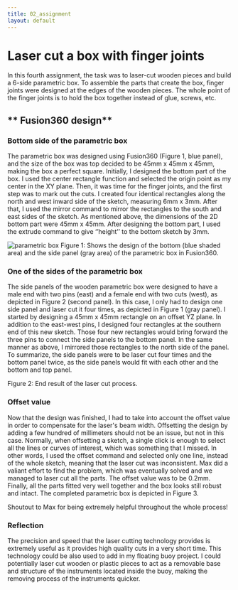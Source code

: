```yaml
---
title: 02_assignment
layout: default
---
```


# **Laser cut a box with finger joints**

In this fourth assignment, the task was to laser-cut wooden pieces and build a 6-side parametric box. To assemble the parts that create the box, finger joints were designed at the edges of the wooden pieces. The whole point of the finger joints is to hold the box together instead of glue, screws, etc. 


## ** Fusion360 design** 

### **Bottom side of the parametric box**

The parametric box was designed using Fusion360 (Figure 1, blue panel), and the size of the box was top decided to be 45mm x 45mm x 45mm, making the box a perfect square. Initially, I designed the bottom part of the box. I used the center rectangle function and selected the origin point as my center in the XY plane. Then, it was time for the finger joints, and the first step was to mark out the cuts. I created four identical  rectangles along the north and west inward side of the sketch, measuring 6mm x 3mm. After that, I used the mirror command to mirror the rectangles to the south and east sides of the sketch. As mentioned above, the dimensions of the 2D bottom part were 45mm x 45mm. After designing the bottom part, I used the extrude command to give ‘’height’’ to the bottom sketch by 3mm.

![parametric box ](https://github.com/vtryfos/vtryfos.github.io/assets/143755086/555c3046-786c-4f29-960c-1b27ed906574)
Figure 1: Shows the design of the bottom (blue shaded area) and the side panel (gray area) of the parametric box in Fusion360.


### **One of the sides of the parametric box**

The side panels of the wooden parametric box were designed to have a male end with two pins (east) and a female end with two cuts (west), as depicted in Figure 2 (second panel). In this case, I only had to design one side panel and laser cut it four times, as depicted in Figure 1 (gray panel). I started by designing a 45mm x 45mm rectangle on an offset YZ plane. In addition to the east-west pins, I designed four rectangles at the southern end of this new sketch. Those four new rectangles would bring forward the three pins to connect the side panels to the bottom panel. In the same manner as above, I mirrored those rectangles to the north side of the panel. To summarize, the side panels were to be laser cut four times and the bottom panel twice, as the side panels would fit with each other and the bottom and top panel.


Figure 2: End result of the laser cut process.

### **Offset value**


Now that the design was finished, I had to take into account the offset value in order to compensate for the laser's beam width. Offsetting the design by adding a few hundred of millimeters should not be an issue, but not in this case. Normally, when offsetting a sketch, a single click is enough to select all the lines or curves of interest, which was something that I missed. In other words, I used the offset command and selected only one line, instead of the whole sketch, meaning that the laser cut was inconsistent. Max did a valiant effort to find the problem, which was eventually solved and we managed to laser cut all the parts. The offset value was to be 0.2mm. Finally, all the parts fitted very well together and the box looks still robust and intact. The completed parametric box is depicted in Figure 3.


Shoutout to Max for being extremely helpful throughout the whole process!

### **Reflection**

The precision and speed that the laser cutting technology provides is extremely useful as it provides high quality cuts in a very short time. This technology could be also used to add in my floating buoy project. I could potentially laser cut wooden or plastic pieces to act as a removable base and structure of the instruments located inside the buoy, making the removing process of the instruments quicker.
